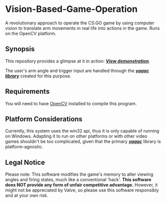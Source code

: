 # Vision-Based-Game-Operation

A revolutionary approach to operate the CS:GO game by using computer vision to translate arm movements in real life into actions in the game. Runs on the OpenCV platform.

## Synopsis

This repository provides a glimpse at it in action: [_**View demonstration**_](https://youtu.be/YiGEf9hP55E).

The user's arm angle and trigger input are handled through the [**_vaaac library_**](https://github.com/alkynee/vaaac) created for this purpose.

## Requirements

You will need to have [OpenCV](https://opencv.org/) installed to compile this program.

## Platform Considerations

Currently, this system uses the win32 api, thus it is only capable of running on Windows. Adapting it to run on other platforms or with other video games shouldn't be too complicated, given that the primary [__*vaaac*__](https://github.com/alkynee/vaaac) library is platform-agnostic.

## Legal Notice

Please note: This software modifies the game's memory to alter viewing angles and firing states, much like a conventional 'hack'. __This software does NOT provide any form of unfair competitive advantage.__ However, it might not be appreciated by Valve, so please use this software responsibly and at your own risk.